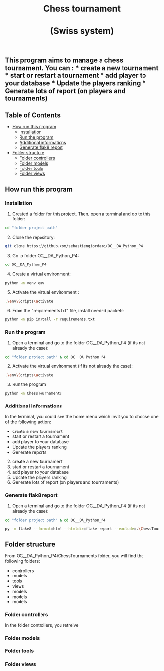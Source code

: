 <p align="center">
    <br />
    <h1 align="center">Chess tournament</h1>
    <h1 align="center">(Swiss system)</h1>
    <br />
    <h2 align="left">
        This program aims to manage a chess tournament.
        You can :
        * create a new tournament
        * start or restart a tournament
        * add player to your database
        * Update the players ranking
        * Generate lots of report (on players and tournaments)
        <br />
    </h2>
</p>



<!-- TABLE OF CONTENTS -->
## Table of Contents

* [How run this program](#how-run-this-program)
  * [Installation](#installation)
  * [Run the program](#run-the-program)
  * [Additional informations](#additional-informations)
  * [Generate flak8 report](#generate-flak8-report)
* [Folder structure](#folder-structure)
  * [Folder controllers](#folder-controllers)
  * [Folder models](#folder-models)
  * [Folder tools](#folder-tools)
  * [Folder views](#folder-views)


<!-- HOW RUN THIS PROGRAM -->
## How run this program

### Installation

1. Created a folder for this project. Then, open a terminal and go to this folder:
```sh
cd "folder project path"
```
2. Clone the repository:
```sh
git clone https://github.com/sebastiengiordano/OC__DA_Python_P4
```
3. Go to folder OC__DA_Python_P4:
```sh
cd OC__DA_Python_P4
```
4. Create a virtual environment:
```sh
python -m venv env
```
5. Activate the virtual environment :
```sh
.\env\Scripts\activate
```
6. From the "requirements.txt" file, install needed packets:
```sh
python -m pip install -r requirements.txt
```

### Run the program
1. Open a terminal and go to the folder OC__DA_Python_P4 (if its not already the case):
```sh
cd "folder project path" & cd OC__DA_Python_P4
```
2. Activate the virtual environment (if its not already the case):
```sh
.\env\Scripts\activate
```
3. Run the program
```sh
python -m ChessTournaments
```

### Additional informations
In the terminal, you could see the home menu which invit you to choose one of the following action:
* create a new tournament
* start or restart a tournament
* add player to your database
* Update the players ranking
* Generate reports

2. create a new tournament
3. start or restart a tournament
4. add player to your database
5. Update the players ranking
6. Generate lots of report (on players and tournaments)

### Generate flak8 report
1. Open a terminal and go to the folder OC__DA_Python_P4 (if its not already the case):
```sh
cd "folder project path" & cd OC__DA_Python_P4
```
```sh
py -m flake8 --format=html --htmldir=flake-report --exclude=.\ChessTournaments\env\
```


<!-- FOLDER STRUCTURE -->
## Folder structure

From OC__DA_Python_P4\ChessTournaments folder, you will find the following folders:
* controllers
* models
* tools
* views
* models
* models
* models

### Folder controllers
In the folder controllers, you retreive 

### Folder models

### Folder tools

### Folder views
